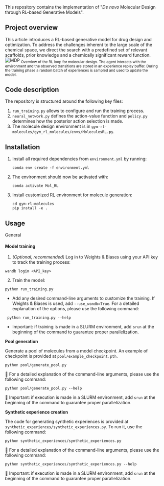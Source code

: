 This repository contains the implementation of "_De novo_ Molecular Design through RL-based Generative Models".

## Project overview
This article introduces a RL-based generative model for drug design and optimization. To address the challenges inherent to the large scale of the chemical space, we direct the search with a predefined set of relevant scaffolds, prior knowledge and a chemically significant reward function.
![MDP](https://github.com/user-attachments/assets/7d12e399-d7e0-4c04-b5ba-e3c743d8f22d)
<sub>Overview of the RL loop for molecular design. The agent interacts with the environment and the observed transitions are stored in an experience replay buffer. During the training phase a random batch of experiences is sampled and used to update the model.</sub>

## Code description
The repository is structured around the following key files:
1. `run_training.py` allows to configure and run the training process.
2. `neural_network.py` defines the action-value function and `policy.py` determines how the posterior action selection is made.
3. The molecule design environment is in `gym-rl-molecules/gym_rl_molecules/envs/MoleculesRL.py`.

## Installation
1. Install all required dependencies from `environment.yml` by running:
   ```
   conda env create -f environment.yml
   ```
2. The environment should now be activated with:
   ```
   conda activate Mol_RL
   ```
3. Install customized RL environment for molecule generation:
   ```
   cd gym-rl-molecules
   pip install -e .
   ```

## Usage
General 

#### Model training

1. *(Optional, recommended)* Log in to Weights & Biases using your API key to track the training process:
```
wandb login <API_key>
```
2. Train the model:
```
python run_training.py
```
   - Add any desired command-line arguments to customize the training. If Weights & Biases is used, add `--use_wandb=True`. For a detailed explanation of the options, please use the following command:
   ```
    python run_training.py --help
   ```
   - Important: if training is made in a SLURM environment, add `srun` at the beginning of the command to guarantee proper parallelization.


**Pool generation**

Generate a pool of molecules from a model checkpoint.  An example of checkpoint is provided at `pool/example_checkpoint.pth`.
```
python pool/generate_pool.py
```
   🔹 For a detailed explanation of the command-line arguments, please use the following command:
   ```
   python pool/generate_pool.py --help
   ```
   🔹 Important: if execution is made in a SLURM environment, add `srun` at the beginning of the command to guarantee proper parallelization.


**Synthetic experience creation**

The code for generating synthetic experiences is provided at `synthetic_experiences/synthetic_experiences.py`. To run it, use the following command:
```
python synthetic_experiences/synthetic_experiences.py
```
   🔹 For a detailed explanation of the command-line arguments, please use the following command:
   ```
   python synthetic_experiences/synthetic_experiences.py --help
   ```
   🔹 Important: if execution is made in a SLURM environment, add `srun` at the beginning of the command to guarantee proper parallelization.



